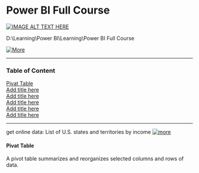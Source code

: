 # Power BI Full Course

[![IMAGE ALT TEXT HERE](https://img.youtube.com/vi/fnA-_iDV_LY/0.jpg)](https://www.youtube.com/watch?v=fnA-_iDV_LY)

D:\Learning\Power BI\Learning\Power BI Full Course

[![More](https://img.shields.io/badge/more-Github-blue.svg)](https://github.com/Johnnyboycurtis/webproject   )

<hr>

### Table of Content   

[Pivat Table](#Pivat-Table)   
[Add title here](#add-title-here)   
[Add title here](#add-title-here)   
[Add title here](#add-title-here)   
[Add title here](#add-title-here)   
[Add title here](#add-title-here)   


<hr>

get online data: List of U.S. states and territories by income [![more](https://img.shields.io/badge/more-goToList-green.svg)](https://en.wikipedia.org/wiki/List_of_U.S._states_and_territories_by_income)

#### Pivat Table

A pivot table summarizes and reorganizes selected columns and rows of data.





























